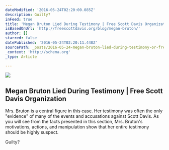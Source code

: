 ```yaml
---
dateModified: '2016-05-24T02:20:00.085Z'
description: Guilty?
inFeed: true
title: 'Megan Bruton Lied During Testimony | Free Scott Davis Organization'
isBasedOnUrl: 'http://freescottdavis.org/blog/megan-bruton/'
author: []
starred: false
datePublished: '2016-05-24T02:20:11.448Z'
sourcePath: _posts/2016-05-24-megan-bruton-lied-during-testimony-or-free-scott-davis-organi.md
_context: 'http://schema.org'
_type: Article

---
```

<article style=""><img src="https://s3-us-west-2.amazonaws.com/the-grid-img/p/8d994bb124742860fc0a876bbc1aa0dad18da2ac.jpg" /><h1>Megan Bruton Lied During Testimony | Free Scott Davis Organization</h1><p>Mrs. Bruton is a central figure in this case. Her testimony was often the only "evidence" of many of the events and accusations against Scott Davis. As you will see from the facts presented in this section, Mrs. Bruton's motivations, actions, and manipulation show that her entire testimony should be highly suspect.</p></article>

Guilty?